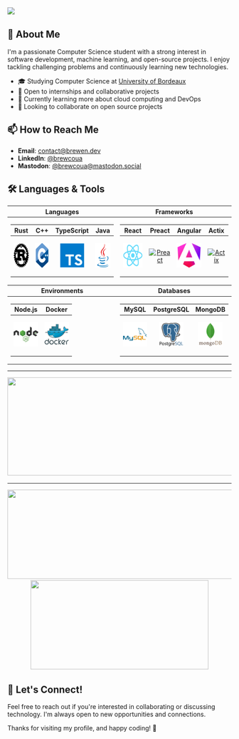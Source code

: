 <picture>
  <source
    srcset="https://github-profile-trophy.vercel.app/?username=brewcoua&theme=gruvbox"
    media="(prefers-color-scheme: dark)"
  />
  <source
    srcset="https://github-profile-trophy.vercel.app/?username=brewcoua&theme=flat"
    media="(prefers-color-scheme: light), (prefers-color-scheme: no-preference)"
  />
  <img src="https://github-profile-trophy.vercel.app/?username=brewcoua&theme=flat" />
</picture>

## 🚀 About Me

I'm a passionate Computer Science student with a strong interest in software development, machine learning,
and open-source projects. I enjoy tackling challenging problems and continuously learning new technologies.

- 🎓 Studying Computer Science at [University of Bordeaux](https://www.u-bordeaux.fr)
- 💼 Open to internships and collaborative projects
- 🌱 Currently learning more about cloud computing and DevOps
- 🤝 Looking to collaborate on open source projects

## 📫 How to Reach Me

- **Email**: [contact@brewen.dev](mailto:contact@brewen.dev)
- **LinkedIn**: [@brewcoua](https://www.linkedin.com/in/brewcoua/)
- **Mastodon**: [@brewcoua@mastodon.social](https://mastodon.social/@brewcoua)

## 🛠️ Languages & Tools

<table>
	<thead>
		<tr>
			<th scope="col">Languages</th>
			<th scope="col">Frameworks</th>
		</tr>
	</thead>
	<tbody>
		<tr>
			<td>
				<table>
					<thead>
						<tr>
							<th scope="col">Rust</th>
							<th scope="col">C++</th>
							<th scope="col">TypeScript</th>
							<th scope="col">Java</th>
						</tr>
					</thead>
					<tbody>
						<tr>
							<td>
								<p align="center">
									<a href="https://www.rust-lang.org/" target="_blank">
										<img
											src="https://github.com/devicons/devicon/blob/master/icons/rust/rust-original.svg"
											title="Rust"
											alt="Rust"
											width="55"
											height="55"
										/>
									</a>
								</p>
							</td>
							<td>
								<p align="center">
									<a href="https://cplusplus.com/" target="_blank">
										<img
											src="https://github.com/devicons/devicon/blob/master/icons/cplusplus/cplusplus-original.svg"
											title="C++"
											alt="C++"
											width="55"
											height="55"
										/>
									</a>
								</p>
							</td>
							<td>
								<p align="center">
									<a href="https://www.typescriptlang.org/" target="_blank">
										<img
											src="https://github.com/devicons/devicon/blob/master/icons/typescript/typescript-original.svg"
											title="TypeScript"
											alt="TypeScript"
											width="55"
											height="55"
										/>
									</a>
								</p>
							</td>
							<td>
								<p align="center">
									<a href="https://www.java.com/" target="_blank">
										<img
											src="https://github.com/devicons/devicon/blob/master/icons/java/java-original.svg"
											title="Java"
											alt="Java"
											width="55"
											height="55"
										/>
									</a>
								</p>
							</td>
						</tr>
					</tbody>
				</table>
			</td>
			<td>
				<table>
					<thead>
						<tr>
							<th scope="col">React</th>
							<th scope="col">Preact</th>
							<th scope="col">Angular</th>
							<th scope="col">Actix</th>
						</tr>
					</thead>
					<tbody>
						<tr>
							<td>
								<p align="center">
									<a href="https://react.dev/" target="_blank">
										<img
											src="https://github.com/devicons/devicon/blob/master/icons/react/react-original.svg"
											title="React"
											alt="React"
											width="55"
											height="55"
										/>
									</a>
								</p>
							</td>
							<td>
								<p align="center">
									<a href="https://preactjs.com/" target="_blank">
										<img
											src="https://preactjs.com/branding/symbol.svg"
											title="Preact"
											alt="Preact"
											width="55"
											height="55"
										/>
									</a>
								</p>
							</td>
							<td>
								<p align="center">
									<a href="https://angular.dev/" target="_blank">
										<img
											src="https://github.com/devicons/devicon/blob/master/icons/angular/angular-original.svg"
											title="Angular"
											alt="Angular"
											width="55"
											height="55"
										/>
									</a>
								</p>
							</td>
							<td>
								<p align="center">
									<a href="https://actix.rs/" target="_blank">
										<img
											src="https://actix.rs/img/logo.png"
											title="Actix"
											alt="Actix"
											width="55"
											height="55"
										/>
									</a>
								</p>
							</td>
						</tr>
					</tbody>
				</table>
			</td>
		</tr>
	</tbody>
	<thead>
		<tr>
			<th scope="col">Environments</th>
			<th scope="col">Databases</th>
		</tr>
	</thead>
	<tbody>
		<tr>
			<td>
				<table>
					<thead>
						<tr>
							<th scope="col">Node.js</th>
							<th scope="col">Docker</th>
						</tr>
					</thead>
					<tbody>
						<tr>
							<td>
								<p align="center">
									<a href="https://nodejs.org/" target="_blank">
										<img
											src="https://github.com/devicons/devicon/blob/master/icons/nodejs/nodejs-original-wordmark.svg"
											title="Node.js"
											alt="Node.js"
											width="55"
											height="55"
										/>
									</a>
								</p>
							</td>
							<td>
								<p align="center">
									<a href="https://www.docker.com/" target="_blank">
										<img
											src="https://github.com/devicons/devicon/blob/master/icons/docker/docker-original-wordmark.svg"
											title="Docker"
											alt="Docker"
											width="55"
											height="55"
										/>
									</a>
								</p>
							</td>
						</tr>
					</tbody>
				</table>
			</td>
			<td>
				<table>
					<thead>
						<tr>
							<th scope="col">MySQL</th>
							<th scope="col">PostgreSQL</th>
							<th scope="col">MongoDB</th>
						</tr>
					</thead>
					<tbody>
						<tr>
							<td>
								<p align="center">
									<a href="https://www.mysql.com/" target="_blank">
										<img
											src="https://github.com/devicons/devicon/blob/master/icons/mysql/mysql-original-wordmark.svg"
											title="MySQL"
											alt="MySQL"
											width="55"
											height="55"
										/>
									</a>
								</p>
							</td>
							<td>
								<p align="center">
									<a href="https://www.postgresql.org/" target="_blank">
										<img
											src="https://github.com/devicons/devicon/blob/master/icons/postgresql/postgresql-original-wordmark.svg"
											title="PostgreSQL"
											alt="PostgreSQL"
											width="55"
											height="55"
										/>
									</a>
								</p>
							</td>
							<td>
								<p align="center">
									<a href="https://www.mongodb.com/" target="_blank">
										<img
											src="https://github.com/devicons/devicon/blob/master/icons/mongodb/mongodb-original-wordmark.svg"
											title="MongoDB"
											alt="MongoDB"
											width="55"
											height="55"
										/>
									</a>
								</p>
							</td>
						</tr>
					</tbody>
				</table>
			</td>
		</tr>
	</tbody>
</table>

---

<p align="center">
  <picture>
    <source
      srcset="https://streak-stats.demolab.com?user=brewcoua&theme=gruvbox&hide_border=true&border_radius=5&card_width=800"
      media="(prefers-color-scheme: dark)"
    />
    <source
      srcset="https://streak-stats.demolab.com?user=brewcoua&theme=default&hide_border=true&border_radius=5&card_width=800"
      media="(prefers-color-scheme: light), (prefers-color-scheme: no-preference)"
    />
    <img width="800" height="220" src="https://streak-stats.demolab.com?user=brewcoua&theme=default&hide_border=true&border_radius=5&card_width=800" />
  </picture>
</p>

---

<p align="center">
  <picture>
    <source
      srcset="https://github-readme-stats.vercel.app/api?username=brewcoua&show_icons=true&theme=gruvbox"
      media="(prefers-color-scheme: dark)"
    />
    <source
      srcset="https://github-readme-stats.vercel.app/api?username=brewcoua&show_icons=true&theme=default"
      media="(prefers-color-scheme: light), (prefers-color-scheme: no-preference)"
    />
    <img width="600" height="200" src="https://github-readme-stats.vercel.app/api?username=brewcoua&show_icons=true&theme=default" />
  </picture>
  <picture>
    <source
      srcset="https://github-readme-stats.vercel.app/api/top-langs/?username=brewcoua&size_weight=0.0005&count_weight=0.3&layout=compact&theme=gruvbox"
      media="(prefers-color-scheme: dark)"
    />
    <source
      srcset="https://github-readme-stats.vercel.app/api/top-langs/?username=brewcoua&size_weight=0.0005&count_weight=0.3&layout=compact&theme=default"
      media="(prefers-color-scheme: light), (prefers-color-scheme: no-preference)"
    />
    <img width="400" height="200" src="https://github-readme-stats.vercel.app/api/top-langs/?username=brewcoua&size_weight=0.0005&count_weight=0.3&layout=compact&theme=default" />
  </picture>
</p>

## 💬 Let's Connect!

Feel free to reach out if you're interested in collaborating or discussing technology. I'm always open to new opportunities and connections.

Thanks for visiting my profile, and happy coding! 🚀
